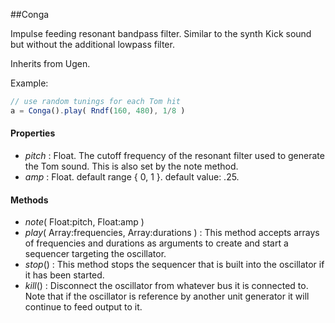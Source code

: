 ##Conga

Impulse feeding resonant bandpass filter. Similar to the synth Kick sound but without the additional lowpass filter.

Inherits from Ugen.

Example:
```javascript
// use random tunings for each Tom hit  
a = Conga().play( Rndf(160, 480), 1/8 )  
```
#### Properties

* _pitch_ : Float. The cutoff frequency of the resonant filter used to generate the Tom sound. This is also set by the note method.
* _amp_ : Float. default range { 0, 1 }. default value: .25.

#### Methods

* _note_( Float:pitch, Float:amp )
* _play_( Array:frequencies, Array:durations ) : This method accepts arrays of frequencies and durations as arguments to create and start a sequencer targeting the oscillator.
* _stop_() : This method stops the sequencer that is built into the oscillator if it has been started.
* _kill_() : Disconnect the oscillator from whatever bus it is connected to. Note that if the oscillator is reference by another unit generator it will continue to feed output to it.
